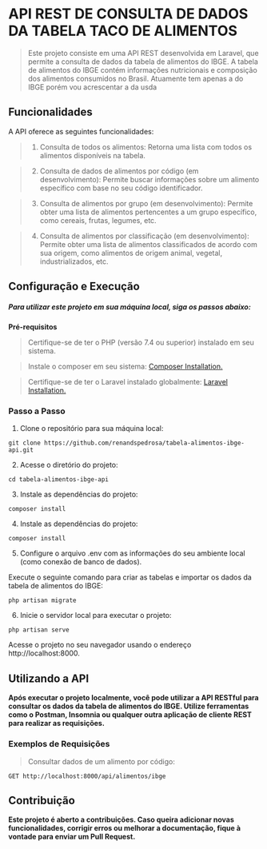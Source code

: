 # API REST DE CONSULTA DE DADOS DA TABELA TACO DE ALIMENTOS
> Este projeto consiste em uma API REST desenvolvida em Laravel, que permite a consulta de dados da tabela de alimentos do IBGE. A tabela de alimentos do IBGE contém informações nutricionais e composição dos alimentos consumidos no Brasil.
> Atuamente tem apenas a do IBGE porém vou acrescentar a da usda

## Funcionalidades
A API oferece as seguintes funcionalidades:

> 1. Consulta de todos os alimentos: Retorna uma lista com todos os alimentos disponíveis na tabela.

> 2. Consulta de dados de alimentos por código (em desenvolvimento): Permite buscar informações sobre um alimento específico com base no seu código identificador.

> 3. Consulta de alimentos por grupo (em desenvolvimento): Permite obter uma lista de alimentos pertencentes a um grupo específico, como cereais, frutas, legumes, etc.

> 4. Consulta de alimentos por classificação (em desenvolvimento): Permite obter uma lista de alimentos classificados de acordo com sua origem, como alimentos de origem animal, vegetal, industrializados, etc.

## Configuração e Execução
##### Para utilizar este projeto em sua máquina local, siga os passos abaixo:

<b> Pré-requisitos </b>
> Certifique-se de ter o PHP (versão 7.4 ou superior) instalado em seu sistema.

> Instale o composer em seu sistema: [Composer Installation.](https://getcomposer.org/doc/00-intro.md)

> Certifique-se de ter o Laravel instalado globalmente: [Laravel Installation.](https://laravel.com/docs/10.x)

### Passo a Passo
1. Clone o repositório para sua máquina local:
~~~git
git clone https://github.com/renandspedrosa/tabela-alimentos-ibge-api.git
~~~

2. Acesse o diretório do projeto:
~~~git
cd tabela-alimentos-ibge-api
~~~

3. Instale as dependências do projeto:
~~~git
composer install
~~~

4. Instale as dependências do projeto:
~~~git
composer install
~~~

5. Configure o arquivo .env com as informações do seu ambiente local (como conexão de banco de dados).

Execute o seguinte comando para criar as tabelas e importar os dados da tabela de alimentos do IBGE:
~~~git
php artisan migrate
~~~

6. Inicie o servidor local para executar o projeto:
~~~git
php artisan serve
~~~

Acesse o projeto no seu navegador usando o endereço http://localhost:8000.



## Utilizando a API
<b> Após executar o projeto localmente, você pode utilizar a API RESTful para consultar os dados da tabela de alimentos do IBGE. Utilize ferramentas como o Postman, Insomnia ou qualquer outra aplicação de cliente REST para realizar as requisições. </b>

### Exemplos de Requisições
> Consultar dados de um alimento por código:

~~~git
GET http://localhost:8000/api/alimentos/ibge
~~~


## Contribuição
<b> Este projeto é aberto a contribuições. Caso queira adicionar novas funcionalidades, corrigir erros ou melhorar a documentação, fique à vontade para enviar um Pull Request. </b>
